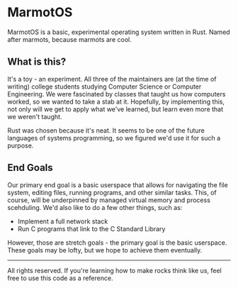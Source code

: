 # MarmotOS
MarmotOS is a basic, experimental operating system written in Rust. Named after marmots, because marmots are cool.

## What is this?
It's a toy - an experiment.
All three of the maintainers are (at the time of writing) college students studying Computer Science or Computer Engineering. We were fascinated by classes that taught us how computers worked, so we wanted to take a stab at it.
Hopefully, by implementing this, not only will we get to apply what we've learned, but learn even more that we weren't taught.

Rust was chosen because it's neat. It seems to be one of the future languages of systems programming, so we figured we'd use it for such a purpose.

## End Goals
Our primary end goal is a basic userspace that allows for navigating the file system, editing files, running programs, and other similar tasks. This, of course, will be underpinned by managed virtual memory and process scehduling.
We'd also like to do a few other things, such as:
- Implement a full network stack
- Run C programs that link to the C Standard Library

However, those are stretch goals - the primary goal is the basic userspace. These goals may be lofty, but we hope to achieve them eventually.

-----
All rights reserved. If you're learning how to make rocks think like us, feel free to use this code as a reference.
